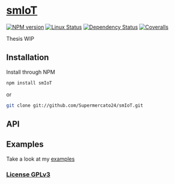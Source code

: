 # [smIoT](https://github.com/Supermercato24/smIoT)

[![NPM version](https://img.shields.io/npm/v/smIoT.svg)](https://www.npmjs.com/package/smIoT)
[![Linux Status](https://img.shields.io/travis/Supermercato24/smIoT.svg?label=linux)](https://travis-ci.org/Supermercato24/smIoT)
[![Dependency Status](https://img.shields.io/david/Supermercato24/smIoT.svg)](https://david-dm.org/Supermercato24/smIoT)
[![Coveralls](https://img.shields.io/coveralls/Supermercato24/smIoT.svg)](https://coveralls.io/r/Supermercato24/smIoT)

Thesis WIP

## Installation

Install through NPM

```bash
npm install smIoT
```
or
```bash
git clone git://github.com/Supermercato24/smIoT.git
```

## API



## Examples

Take a look at my [examples](examples)

### [License GPLv3](LICENSE)
